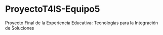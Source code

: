 # ProyectoT4IS-Equipo5
Proyecto Final de la Experiencia Educativa: Tecnologías para la Integración de Soluciones
